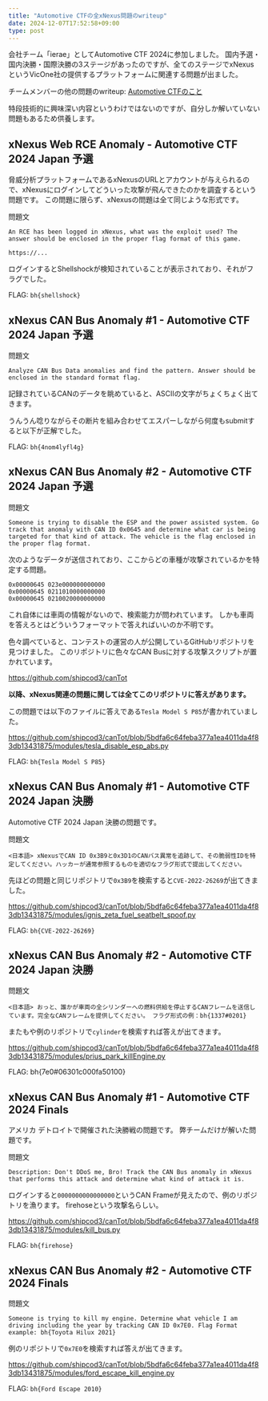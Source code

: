 ```yaml
---
title: "Automotive CTFの全xNexus問題のwriteup"
date: 2024-12-07T17:52:58+09:00
type: post
---
```


会社チーム「ierae」としてAutomotive CTF 2024に参加しました。
国内予選・国内決勝・国際決勝の3ステージがあったのですが、全てのステージでxNexusというVicOne社の提供するプラットフォームに関連する問題が出ました。

チームメンバーの他の問題のwriteup: [Automotive CTFのこと](https://amenable-muscari-82a.notion.site/Automotive-CTF-15554c2c788a80609e26cd9fb1686a46)

特段技術的に興味深い内容というわけではないのですが、自分しか解いていない問題もあるため供養します。

## xNexus Web RCE Anomaly - Automotive CTF 2024 Japan 予選

脅威分析プラットフォームであるxNexusのURLとアカウントが与えられるので、xNexusにログインしてどういった攻撃が飛んできたのかを調査するという問題です。
この問題に限らず、xNexusの問題は全て同じような形式です。

問題文
```
An RCE has been logged in xNexus, what was the exploit used? The answer should be enclosed in the proper flag format of this game.

https://...
```

ログインするとShellshockが検知されていることが表示されており、それがフラグでした。

FLAG: `bh{shellshock}`

## xNexus CAN Bus Anomaly #1 - Automotive CTF 2024 Japan 予選

問題文
```
Analyze CAN Bus Data anomalies and find the pattern. Answer should be enclosed in the standard format flag.
```

記録されているCANのデータを眺めていると、ASCIIの文字がちょくちょく出てきます。

うんうん唸りながらその断片を組み合わせてエスパーしながら何度もsubmitすると以下が正解でした。

FLAG: `bh{4nom4lyfl4g}`

## xNexus CAN Bus Anomaly #2 - Automotive CTF 2024 Japan 予選

問題文
```
Someone is trying to disable the ESP and the power assisted system. Go track that anomaly with CAN ID 0x0645 and determine what car is being targeted for that kind of attack. The vehicle is the flag enclosed in the proper flag format.
```

次のようなデータが送信されており、ここからどの車種が攻撃されているかを特定する問題。

```
0x00000645 023e000000000000
0x00000645 0211010000000000
0x00000645 0210020000000000
```

これ自体には車両の情報がないので、検索能力が問われています。
しかも車両を答えろとはどういうフォーマットで答えればいいのか不明です。

色々調べていると、コンテストの運営の人が公開しているGitHubリポジトリを見つけました。
このリポジトリに色々なCAN Busに対する攻撃スクリプトが置かれています。

https://github.com/shipcod3/canTot

**以降、xNexus関連の問題に関しては全てこのリポジトリに答えがあります。**

この問題では以下のファイルに答えである`Tesla Model S P85`が書かれていました。

https://github.com/shipcod3/canTot/blob/5bdfa6c64feba377a1ea4011da4f83db13431875/modules/tesla_disable_esp_abs.py

FLAG: `bh{Tesla Model S P85}`

## xNexus CAN Bus Anomaly #1 - Automotive CTF 2024 Japan 決勝

Automotive CTF 2024 Japan 決勝の問題です。

問題文
```
<日本語> xNexusでCAN ID 0x3B9と0x3D1のCANバス異常を追跡して、その脆弱性IDを特定してください。ハッカーが通常参照するものを適切なフラグ形式で提出してください。
```

先ほどの問題と同じリポジトリで`0x3B9`を検索すると`CVE-2022-26269`が出てきました。

https://github.com/shipcod3/canTot/blob/5bdfa6c64feba377a1ea4011da4f83db13431875/modules/ignis_zeta_fuel_seatbelt_spoof.py

FLAG: `bh{CVE-2022-26269}`

## xNexus CAN Bus Anomaly #2 - Automotive CTF 2024 Japan 決勝

問題文
```
<日本語> おっと、誰かが車両の全シリンダーへの燃料供給を停止するCANフレームを送信しています。完全なCANフレームを提供してください。 フラグ形式の例：bh{1337#0201}
```

またもや例のリポジトリで`cylinder`を検索すれば答えが出てきます。

https://github.com/shipcod3/canTot/blob/5bdfa6c64feba377a1ea4011da4f83db13431875/modules/prius_park_killEngine.py

FLAG: bh{7e0#06301c000fa50100}

## xNexus CAN Bus Anomaly #1 - Automotive CTF 2024 Finals

アメリカ デトロイトで開催された決勝戦の問題です。
弊チームだけが解いた問題です。

問題文
```
Description: Don't DDoS me, Bro! Track the CAN Bus anomaly in xNexus that performs this attack and determine what kind of attack it is.
```

ログインすると`0000000000000000`というCAN Frameが見えたので、例のリポジトリを漁ります。
firehoseという攻撃名らしい。

https://github.com/shipcod3/canTot/blob/5bdfa6c64feba377a1ea4011da4f83db13431875/modules/kill_bus.py

FLAG: `bh{firehose}`

## xNexus CAN Bus Anomaly #2 - Automotive CTF 2024 Finals

問題文
```
Someone is trying to kill my engine. Determine what vehicle I am driving including the year by tracking CAN ID 0x7E0. Flag Format example: bh{Toyota Hilux 2021}
```

例のリポジトリで`0x7E0`を検索すれば答えが出てきます。

https://github.com/shipcod3/canTot/blob/5bdfa6c64feba377a1ea4011da4f83db13431875/modules/ford_escape_kill_engine.py

FLAG: `bh{Ford Escape 2010}`
